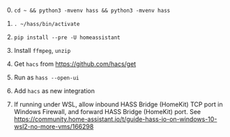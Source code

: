 0. `cd ~ && python3 -mvenv hass && python3 -mvenv hass`

0. `. ~/hass/bin/activate`

0. `pip install --pre -U homeassistant`

0. Install `ffmpeg`, `unzip`

0. Get `hacs` from https://github.com/hacs/get

0. Run as `hass --open-ui`

0. Add `hacs` as new integration

0. If running under WSL, allow inbound HASS Bridge (HomeKit) TCP port in Windows Firewall, and forward HASS Bridge (HomeKit) port. See https://community.home-assistant.io/t/guide-hass-io-on-windows-10-wsl2-no-more-vms/166298
